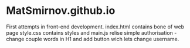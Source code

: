 # MatSmirnov.github.io
First attempts in front-end development. index.html contains bone of web page style.css contains styles and main.js relise simple authorisation - change couple words in H1
and add button wich lets change username.
